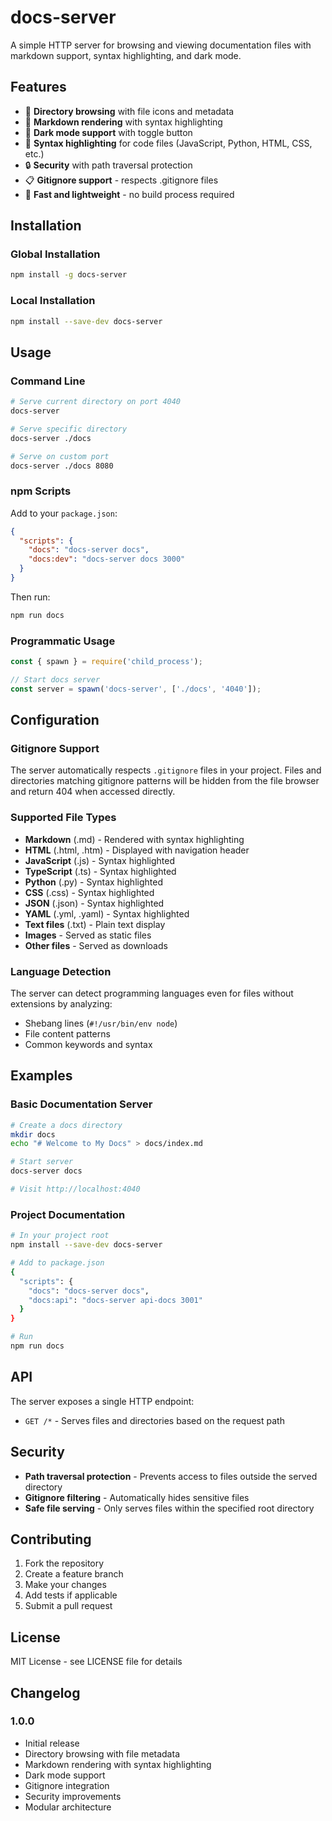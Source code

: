 # docs-server

A simple HTTP server for browsing and viewing documentation files with markdown support, syntax highlighting, and dark mode.

## Features

- 📁 **Directory browsing** with file icons and metadata
- 📝 **Markdown rendering** with syntax highlighting
- 🌙 **Dark mode support** with toggle button
- 🎨 **Syntax highlighting** for code files (JavaScript, Python, HTML, CSS, etc.)
- 🔒 **Security** with path traversal protection
- 📋 **Gitignore support** - respects .gitignore files
- 🚀 **Fast and lightweight** - no build process required

## Installation

### Global Installation

```bash
npm install -g docs-server
```

### Local Installation

```bash
npm install --save-dev docs-server
```

## Usage

### Command Line

```bash
# Serve current directory on port 4040
docs-server

# Serve specific directory
docs-server ./docs

# Serve on custom port
docs-server ./docs 8080
```

### npm Scripts

Add to your `package.json`:

```json
{
  "scripts": {
    "docs": "docs-server docs",
    "docs:dev": "docs-server docs 3000"
  }
}
```

Then run:

```bash
npm run docs
```

### Programmatic Usage

```javascript
const { spawn } = require('child_process');

// Start docs server
const server = spawn('docs-server', ['./docs', '4040']);
```

## Configuration

### Gitignore Support

The server automatically respects `.gitignore` files in your project. Files and directories matching gitignore patterns will be hidden from the file browser and return 404 when accessed directly.

### Supported File Types

- **Markdown** (.md) - Rendered with syntax highlighting
- **HTML** (.html, .htm) - Displayed with navigation header
- **JavaScript** (.js) - Syntax highlighted
- **TypeScript** (.ts) - Syntax highlighted
- **Python** (.py) - Syntax highlighted
- **CSS** (.css) - Syntax highlighted
- **JSON** (.json) - Syntax highlighted
- **YAML** (.yml, .yaml) - Syntax highlighted
- **Text files** (.txt) - Plain text display
- **Images** - Served as static files
- **Other files** - Served as downloads

### Language Detection

The server can detect programming languages even for files without extensions by analyzing:
- Shebang lines (`#!/usr/bin/env node`)
- File content patterns
- Common keywords and syntax

## Examples

### Basic Documentation Server

```bash
# Create a docs directory
mkdir docs
echo "# Welcome to My Docs" > docs/index.md

# Start server
docs-server docs

# Visit http://localhost:4040
```

### Project Documentation

```bash
# In your project root
npm install --save-dev docs-server

# Add to package.json
{
  "scripts": {
    "docs": "docs-server docs",
    "docs:api": "docs-server api-docs 3001"
  }
}

# Run
npm run docs
```

## API

The server exposes a single HTTP endpoint:

- `GET /*` - Serves files and directories based on the request path

## Security

- **Path traversal protection** - Prevents access to files outside the served directory
- **Gitignore filtering** - Automatically hides sensitive files
- **Safe file serving** - Only serves files within the specified root directory

## Contributing

1. Fork the repository
2. Create a feature branch
3. Make your changes
4. Add tests if applicable
5. Submit a pull request

## License

MIT License - see LICENSE file for details

## Changelog

### 1.0.0
- Initial release
- Directory browsing with file metadata
- Markdown rendering with syntax highlighting
- Dark mode support
- Gitignore integration
- Security improvements
- Modular architecture